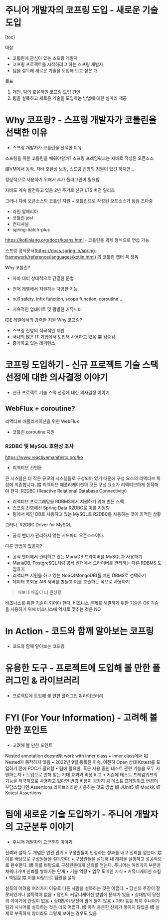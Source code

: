 # 주니어 개발자의 코프링 도입 - 새로운 기술 도입

[toc]

대상

* 코틀린에 관심이 있는 스프링 개발자 
* 코프링 프로젝트를 시작하려고 하는 스프링 개발자 
* 팀을 설득해 새로운 기술을 도입해 보고 싶은 개



목표

1. 개인, 팀의 효율적인 코프링 도입 견인 
2. 팀을 설득하고 새로운 기술을 도입하는 방법에 대한 실마리 제공





# Why 코프링? - 스프링 개발자가 코틀린을 선택한 이유
- 스프링 개발자가 코틀린을 선택한 이유

스프링을 위한 코틀린을 배워야할까? 
스프링 프레임워크는 자바로 작성된 오픈소스 

㛱VM에서 동작, 자바 호환성 보장, 스프링 진영의 지원이 있긴 하지만… 

 정상적으로 사용하기 위해서 추가 플러그인이 필요함 

자바도 계속 발전하고 있음 2년 주기로 신규 LTS 버전 릴리즈



그러나 자바 오픈소스의 코틀린 지원 + 코틀린으로 작성된 오프소스가 점점 즈아중 

* 라인 알메리아
* 코틀린 jdsl
* 컨디셔널
* spring-batch-plus



https://kotlinlang.org/docs/koans.html - 코틀린을 과제 형식으로 연습 가능



스프링 공식문서(https://docs.spring.io/spring-framework/reference/languages/kotlin.html) 의 코틀린 챕터 꼭 정독



Why 코틀린?

*  자바 대비 상대적으로 간결한 문법
*  언어 레벨에서 지원하는 다양한 기능

*  null safety, infix function, scope function, coroutine…

*  지속적인 업데이트 및 활발한 커뮤니티

 IDE 레벨에서의 강력한 지원
Why 코프링?

*  스프링 진영의 적극적인 지원
* 국내의 많은 IT 기업에서 도입해 사용하고 있음 㛱 검증됨
*  증가하고 있는 레퍼런스



# 코프링 도입하기 - 신규 프로젝트 기술 스택 선정에 대한 의사결정 이야기

- 신규 프로젝트 기술 스택 선정에 대한 의사결정 이야기



## WebFlux + coroutine?

리액티브 애플리케이션을 위한 WebFlux

* 코틀린 coroutine 지원



### R2DBC 및 MySQL 호환성 조사

https://www.reactivemanifesto.org/ko

* 리액티브 선언문

큰 시스템은 더 작은 규모의 시스템들로 구성되어 있기 때문에 구성 요소의 리액티브 특성에 의존합니다.
㛱 리액티브 애플리케이션의 모든 구성 요소가 리액티브하게 동작해야 한다.
R2DBC (Reactive Relational Database Connectivity)

*  리액티브 프로그래밍을 RDBMS에서 지원하기 위해 만든 스펙
*  스프링 진영에선 Spring Data R2DBC로 이를 지원함
*  팀에서 메인 DB로 사용하고 있는 MySQL로 R2DBC를 사용하는 것이 최적인 상황

그러나. R2DBC Driver for MySQL

* 공식 벤더가 관리하지 않는 서드파티 오픈소스이다.

다른 방법이 없을까?

*  공식 벤더에서 관리하고 있는 MariaDB 드라이버를 MySQL과 사용하기
*  MariaDB, PostgreSQL처럼 공식 벤더에서 드라이버를 관리하는 다른 RDBMS 도입하기
*  리액티브 지원을 하고 있는 NoSQ(MongoDB)를 메인 DBMS로 선택하기
*  데이터 조회용 API 서버를 만들고 이를 호출하는 식으로 사용하기

> 배보다 배꼽이 더 큰상황

비즈니스를 위한 기술이 되어야 한다.
 비즈니스 문제를 해결하기 위한 기술은 OK
 기술을 사용하기 위해 비즈니스에 억지로 맞추는 것은 NO



# In Action - 코드와 함께 알아보는 코프링
- 코드와 함께 알아보는 코프링

# 유용한 도구 - 프로젝트에 도입해 볼 만한 플러그인 & 라이브러리
- 프로젝트에 도입해 볼 만한 플러그인 & 라이브러리

# FYI (For Your Information) - 고려해 볼 만한 포인트
- 고려해 볼 만한 포인트

Nested annotation doesn㑂t work with inner class
• inner class에서 㖅Nested가 동작하지 않음
• 2022년 9월 등록된 이슈, 여전히 Open 상태
Kotest를 도입하기 전에 POC가 필요함
• 팀에 필요한, 혹은 사용 중인 테스트 관련 기능을 모두 지원하는지
• 도입으로 인해 얻는 기대 효과와 비용 비교
• 기존에 테스트 프레임워크의 기능을 적극적으로 사용하고 있다면 변경 비용이 굉장히 큼
테스트 프레임워크 변경이 부담스럽다면 Assertions 라이브러리만 사용하는 것도 방법
㜏 JUnit5 㚦 MockK 㚦 Kotest Assertions





# 팀에 새로운 기술 도입하기 - 주니어 개발자의 고군분투 이야기
- 주니어 개발자의 고군분투 이야기

신뢰와 설득
두 개념은 연관 관계
• 구성원들이 인정하는 성과를 내고 신뢰를 얻는다.
㛱 이를 바탕으로 구성원들을 설득한다.
• 구성원들을 설득해 내 계획을 실행하고 성공적으로 완수한다.
㛱 이를 바탕으로 구성원들에게 신뢰를 얻는다.
주니어는 여러가지 부분을 채워나가며 신뢰를 쌓아가는 단계
• 기술 역량
• 업무 도메인 지식
• 커뮤니케이션 스킬
• 책임감
㛱 이를 바탕으로 팀원을 설득



설득의 어려움
여러가지 이유로 다른 사람을 설득하는 것은 어렵다.
• 당신의 주장이 잘못되었거나 설득력이 없음
• 당신의 커뮤니케이션 방법에 문제가 있음
• 상대방이 당신의 이야기에 관심이 없음
• 상대방이 당신이 맘에 들지 않음
• 기타 등등
특히 주니어가 팀과 시니어를 설득하는 것은 더욱 어렵다.
㛱 아직 충분한 신뢰가 쌓이지 않았음
㛱 실제로 부족하지 않더라도 그렇게 보이는 경우도 있음



